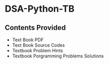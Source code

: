 # DSA-Python-TB

## Contents Provided
- Text Book PDF
- Text Book Source Codes
- Textbook Problem Hints
- Textbook Porgramming Problems Solutions